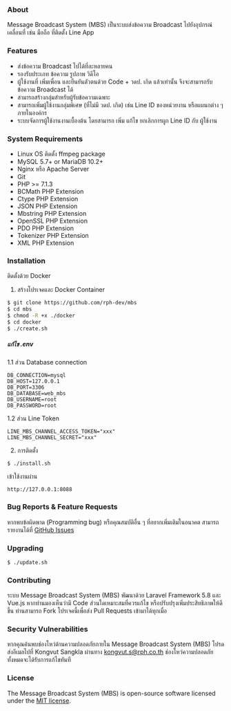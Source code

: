 ### About

Message Broadcast System (MBS) เป็นระบบส่งข้อความ Broadcast ไปยังอุปกรณ์เคลื่อนที่ เช่น มือถือ ที่ติดตั้ง Line App

### Features

- ส่งข้อความ Broadcast ไปได้ที่ละหลายคน
- รองรับประเภท ข้อความ รูปภาพ วิดีโอ
- ผู้ใช้งานที่ เพิ่มเพื่อน และยืนยันตัวตนด้วย Code + วดป. เกิด แล้วเท่านั้น จึงจะสามารถรับข้อความ Broadcast ได้
- สามารถสร้างกลุ่มสำหรับผู้รับข้อความเฉพาะ
- สามารถเพิ่มผู้ใช้งานกลุ่มพิเศษ (ที่ไม่มี วดป. เกิด) เช่น Line ID ของหน่วยงาน หรือแผนกต่าง ๆ ภายในองค์กร
- ระบบจัดการผู้ใช้งานงานเบื้องต้น โดยสามารถ เพิ่ม แก้ไข ยกเลิกการผูก Line ID กับ ผู้ใช้งาน

### System Requirements
- Linux OS ติดตั้ง ffmpeg package
- MySQL 5.7+ or MariaDB 10.2+
- Nginx หรือ Apache Server
- Git
- PHP >= 7.1.3
- BCMath PHP Extension
- Ctype PHP Extension
- JSON PHP Extension
- Mbstring PHP Extension
- OpenSSL PHP Extension
- PDO PHP Extension
- Tokenizer PHP Extension
- XML PHP Extension

### Installation
ติดตั้งด้วย Docker
1. สร้างโปรเจคและ Docker Container
```sh
$ git clone https://github.com/rph-dev/mbs
$ cd mbs
$ chmod -R +x ./docker
$ cd docker
$ ./create.sh
```
##### แก้ไข .env
1.1 ส่วน Database connection
```
DB_CONNECTION=mysql
DB_HOST=127.0.0.1
DB_PORT=3306
DB_DATABASE=web_mbs
DB_USERNAME=root
DB_PASSWORD=root
```

1.2 ส่วน Line Token
```
LINE_MBS_CHANNEL_ACCESS_TOKEN="xxx"
LINE_MBS_CHANNEL_SECRET="xxx"
```

2. การติดตั้ง
```sh
$ ./install.sh
```

เข้าใช้งานผ่าน
```
http://127.0.0.1:8088
```


### Bug Reports & Feature Requests
หากพบข้อผิดพาด (Programming bug) หรือคุณสมบัติอื่น ๆ ที่อยากเพิ่มเติมในอนาคต สามารถรายงานได้ที่ [GitHub Issues](https://github.com/rph-dev/mbs/issues)

### Upgrading
```sh
$ ./update.sh
```

### Contributing
ระบบ Message Broadcast System (MBS) พัฒนาด้วย Laravel Framework 5.8 และ Vue.js หากท่านมองเห็นว่ามี Code ส่วนใดเหมาะสมที่ควรแก้ไข หรือปรับปรุงเพิ่มประสิทธิภาพให้ดีขึ้น ท่านสามารถ Fork โปรเจคนี้เพื่อส่ง Pull Requests เข้ามาได้ทุกเมื่อ

### Security Vulnerabilities

หากคุณค้นพบช่องโหว่ด้านความปลอดภัยภายใน Message Broadcast System (MBS) โปรดส่งอีเมลไปที่ Kongvut Sangkla ผ่านทาง [kongvut.s@rph.co.th](mailto:kongvut.s@rph.co.th) ช่องโหว่ความปลอดภัยทั้งหมดจะได้รับการแก้ไขทันที

### License

The Message Broadcast System (MBS) is open-source software licensed under the [MIT license](https://opensource.org/licenses/MIT).
